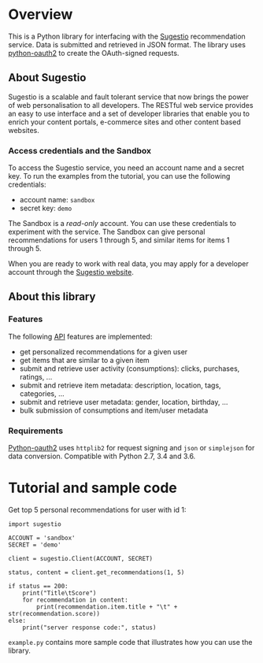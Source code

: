 # Overview

This is a Python library for interfacing with the [Sugestio](http://www.sugestio.com) 
recommendation service. Data is submitted and retrieved in JSON format. The library uses
[python-oauth2](http://github.com/simplegeo/python-oauth2) to create the OAuth-signed requests. 

## About Sugestio

Sugestio is a scalable and fault tolerant service that now brings the power of 
web personalisation to all developers. The RESTful web service provides an easy to use 
interface and a set of developer libraries that enable you to enrich 
your content portals, e-commerce sites and other content based websites.

### Access credentials and the Sandbox

To access the Sugestio service, you need an account name and a secret key. 
To run the examples from the tutorial, you can use the following credentials:

* account name: <code>sandbox</code>
* secret key: <code>demo</code>

The Sandbox is a *read-only* account. You can use these credentials to experiment 
with the service. The Sandbox can give personal recommendations for users 1 through 5, 
and similar items for items 1 through 5.

When you are ready to work with real data, you may apply for a developer account through 
the [Sugestio website](http://www.sugestio.com).  

## About this library

### Features

The following [API](http://www.sugestio.com/documentation) features are implemented:

* get personalized recommendations for a given user
* get items that are similar to a given item
* submit and retrieve user activity (consumptions): clicks, purchases, ratings, ...
* submit and retrieve item metadata: description, location, tags, categories, ...
* submit and retrieve user metadata: gender, location, birthday, ...
* bulk submission of consumptions and item/user metadata

### Requirements

[Python-oauth2](http://github.com/simplegeo/python-oauth2) uses <code>httplib2</code> for 
request signing and <code>json</code> or <code>simplejson</code> for data conversion. Compatible with
Python 2.7, 3.4 and 3.6.

# Tutorial and sample code

Get top 5 personal recommendations for user with id 1:

	import sugestio

	ACCOUNT = 'sandbox'
	SECRET = 'demo'

	client = sugestio.Client(ACCOUNT, SECRET)

	status, content = client.get_recommendations(1, 5)

    if status == 200:
        print("Title\tScore")
        for recommendation in content:
            print(recommendation.item.title + "\t" + str(recommendation.score))
    else:
        print("server response code:", status)


<code>example.py</code> contains more sample code that illustrates how you can use the library.
